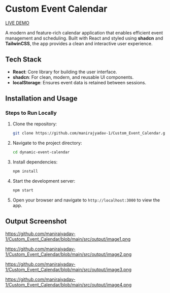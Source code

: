 # Custom Event Calendar
[LIVE DEMO](https://custom-event-calendar-flame.vercel.app/)

A modern and feature-rich calendar application that enables efficient event management and scheduling. Built with React and styled using **shadcn** and **TailwinCSS**, the app provides a clean and interactive user experience.


## Tech Stack
- **React**: Core library for building the user interface.
- **shadcn**: For clean, modern, and reusable UI components.
- **localStorage**: Ensures event data is retained between sessions.

## Installation and Usage

### Steps to Run Locally
1. Clone the repository:
   ```bash
   git clone https://github.com/manirajyadav-1/Custom_Event_Calendar.git
   ```
2. Navigate to the project directory:
   ```bash
   cd dynamic-event-calendar
   ```
3. Install dependencies:
   ```bash
   npm install
   ```
4. Start the development server:
   ```bash
   npm start
   ```
5. Open your browser and navigate to `http://localhost:3000` to view the app.


## Output Screenshot

https://github.com/manirajyadav-1/Custom_Event_Calendar/blob/main/src/output/image1.png

https://github.com/manirajyadav-1/Custom_Event_Calendar/blob/main/src/output/image2.png

https://github.com/manirajyadav-1/Custom_Event_Calendar/blob/main/src/output/image3.png

https://github.com/manirajyadav-1/Custom_Event_Calendar/blob/main/src/output/image4.png


